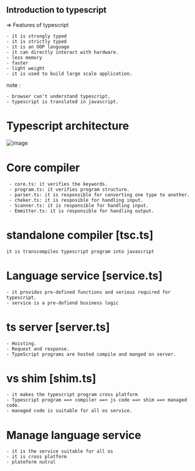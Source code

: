 Introduction to typescript 
----------------------------

=> Features of typescript
    
    - it is strongly typed 
    - it is strictly typed
    - it is an OOP language
    - it can directly interact with hardware.
    - less memory 
    - faster 
    - light weight
    - it is used to build large scale application.

note :

    - browser can't understand typescript.
    - typescript is translated in javascript.

# Typescript architecture

![image](https://github.com/vijay-1248/UI_2023/assets/58870634/90c154ea-52a3-4124-b5cc-acbb0d20d6ee)

 # Core compiler 

     - core.ts: it verifies the keywords. 
     - program.ts: it verifies program structure.
     - parser.ts: it is responsible for converting one type to another.
     - cheker.ts: it is resposible for handling input.
     - Scanner.ts: it is responsible for handling input.
     - Emmitter.ts: it is responsible for handling output.
     
# standalone compiler [tsc.ts]

    it is transcompiles typescript program into javascript

# Language service [service.ts]

    - it provides pre-defined functions and verious required for typescript.
    - service is a pre-defiend business logic

# ts server [server.ts]

    - Hoisting.
    - Request and response.
    - TypeScript programs are hosted compile and manged on server.

# vs shim [shim.ts]

    - it makes the typescript program cross platform
    - Typescript program ==> compiler ==> js code ==> shim ==> managed code.
    - managed code is suitable for all os service.

# Manage language service 

    - it is the service suitable for all os 
    - it is cross platform 
    - plateform nutral


















     
